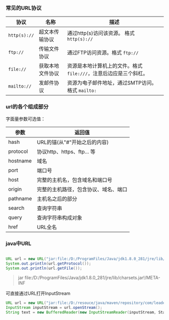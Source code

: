 
### 常见的URL协议

| 协议         | 名称             | 描述    |
| ------------ | ---------------- | --- |
| `http(s)://` | 超文本传输协议   |  通过http(s)访问该资源。 格式 `http(s)://`|
| `ftp://`     | 传输文件协议     |   通过FTP访问资源。格式 `ftp://`  |
| `file://`    | 获取本地文件协议 |     资源是本地计算机上的文件。格式 `file:///`，注意后边应是三个斜杠。|
| `mailto://`  | 发邮件协议       |   资源为电子邮件地址，通过SMTP访问。格式 `mailto:`  |


### url的各个组成部分
字面量参数可选值：

| 参数     | 返回值                               |
| -------- | ------------------------------------ |
| hash     | URL的锚(从"#"开始之后的内容)         |
| protocol | 协议http、https、ftp… 等             |
| hostname | 域名                                 |
| port     | 端口号                               |
| host     | 完整的主机名，包含域名和端口号       |
| origin   | 完整的主机路径，包含协议、域名、端口 |
| pathname | 主机名之后的部分                     |
| search   | 查询字符串                           |
| query    | 查询字符串构成对象                   |
| href     | URL全名                              |


### java中URL

```java
  
URL url = new URL("jar:file:/D:/ProgramFiles/Java/jdk1.8.0_281/jre/lib/charsets.jar!/META-INF");  
System.out.println(url.getProtocol());  
System.out.println(url.getFile());
```
>jar
>file:/D:/ProgramFiles/Java/jdk1.8.0_281/jre/lib/charsets.jar!/META-INF

可直接通过URL打开InputStream 
```java
URL url = new URL("jar:file:/D:/resouce/java/maven/repository/com/leaderli/LiDemo/1.0/LiDemo-1.0.jar!/META-INF/services/com.leaderli.lidemo.ISpiDemo ");  
InputStream inputStream = url.openStream();  
String text = new BufferedReader(new InputStreamReader(inputStream, StandardCharsets.UTF_8)).lines().collect(Collectors.joining("\n"));
```